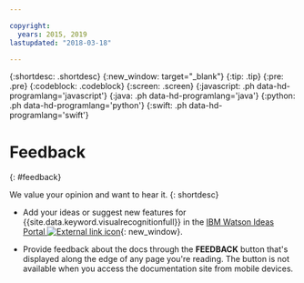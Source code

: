 ```yaml
---

copyright:
  years: 2015, 2019
lastupdated: "2018-03-18"

---
```


{:shortdesc: .shortdesc}
{:new_window: target="_blank"}
{:tip: .tip}
{:pre: .pre}
{:codeblock: .codeblock}
{:screen: .screen}
{:javascript: .ph data-hd-programlang='javascript'}
{:java: .ph data-hd-programlang='java'}
{:python: .ph data-hd-programlang='python'}
{:swift: .ph data-hd-programlang='swift'}

# Feedback
{: #feedback}

We value your opinion and want to hear it.
{: shortdesc}

- Add your ideas or suggest new features for {{site.data.keyword.visualrecognitionfull}} in the [IBM Watson Ideas Portal ![External link icon](../../icons/launch-glyph.svg "External link icon")](https://ibm-watson.ideas.aha.io/?project=VISION){: new_window}.

- Provide feedback about the docs through the **FEEDBACK** button that's displayed along the edge of any page you're reading. The button is not available when you access the documentation site from mobile devices.
